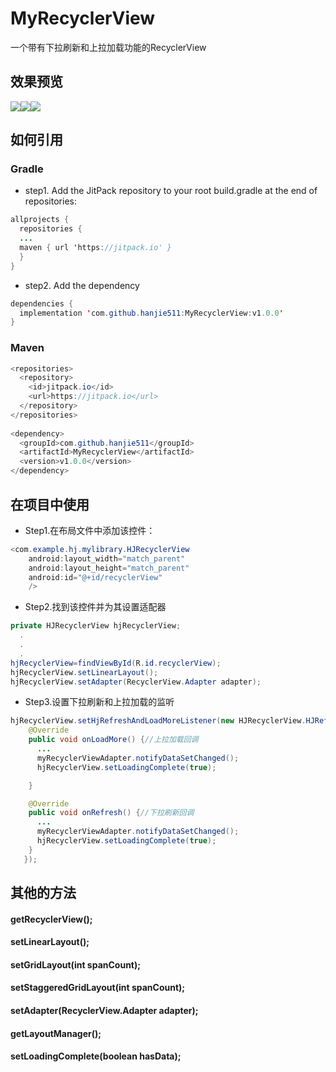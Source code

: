 # MyRecyclerView
一个带有下拉刷新和上拉加载功能的RecyclerView  
## 效果预览  
![](https://hanjie-oos.oss-cn-shenzhen.aliyuncs.com/test1_20201005.gif)![](https://hanjie-oos.oss-cn-shenzhen.aliyuncs.com/test2_20201005.gif)![](https://hanjie-oos.oss-cn-shenzhen.aliyuncs.com/test3_20201005.gif)  
## 如何引用  
### Gradle  
* step1. Add the JitPack repository to your root build.gradle at the end of repositories:  
```java  
allprojects {
  repositories {
  ...
  maven { url 'https://jitpack.io' }
  }
}  
```  
* step2. Add the dependency  
```java  
dependencies {
  implementation 'com.github.hanjie511:MyRecyclerView:v1.0.0'
}  
```  
### Maven  
```java  
<repositories>
  <repository>
    <id>jitpack.io</id>
    <url>https://jitpack.io</url>
  </repository>
</repositories>  
    
<dependency>
  <groupId>com.github.hanjie511</groupId>
  <artifactId>MyRecyclerView</artifactId>
  <version>v1.0.0</version>
</dependency>  
```  
## 在项目中使用  
* Step1.在布局文件中添加该控件：  
```java  
<com.example.hj.mylibrary.HJRecyclerView
    android:layout_width="match_parent"
    android:layout_height="match_parent"
    android:id="@+id/recyclerView"
    />  
```  
* Step2.找到该控件并为其设置适配器  
```java  
private HJRecyclerView hjRecyclerView;  
  .  
  .  
  .
hjRecyclerView=findViewById(R.id.recyclerView);  
hjRecyclerView.setLinearLayout();
hjRecyclerView.setAdapter(RecyclerView.Adapter adapter);  
```
* Step3.设置下拉刷新和上拉加载的监听  
```java  
hjRecyclerView.setHjRefreshAndLoadMoreListener(new HJRecyclerView.HJRefreshAndLoadMoreListener() {
    @Override
    public void onLoadMore() {//上拉加载回调
      ...  
      myRecyclerViewAdapter.notifyDataSetChanged();
      hjRecyclerView.setLoadingComplete(true);

    }

    @Override
    public void onRefresh() {//下拉刷新回调
      ...  
      myRecyclerViewAdapter.notifyDataSetChanged();
      hjRecyclerView.setLoadingComplete(true);
    }
   });  
```  
## 其他的方法  
#### getRecyclerView();  
#### setLinearLayout();  
#### setGridLayout(int spanCount);  
#### setStaggeredGridLayout(int spanCount);  
#### setAdapter(RecyclerView.Adapter adapter);  
#### getLayoutManager();  
#### setLoadingComplete(boolean hasData);


